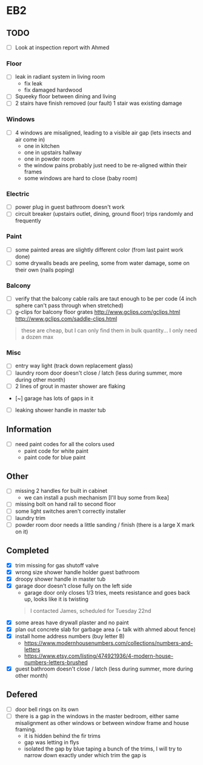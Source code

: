 # EB2


## TODO

- [ ] Look at inspection report with Ahmed

### Floor
- [ ] leak in radiant system in living room
  - fix leak
  - fix damaged hardwood
- [ ] Squeeky floor between dining and living
- [ ] 2 stairs have finish removed (our fault) 1 stair was existing damage

### Windows
- [ ] 4 windows are misaligned, leading to a visible air gap (lets insects and air come in)
  - one in kitchen
  - one in upstairs hallway
  - one in powder room
  - the window pains probably just need to be re-aligned within their frames
  - some windows are hard to close (baby room)

### Electric
- [ ] power plug in guest bathroom doesn't work
- [ ] circuit breaker (upstairs outlet, dining, ground floor) trips randomly and frequently

### Paint
- [ ] some painted areas are slightly different color (from last paint work done)
- [ ] some drywalls beads are peeling, some from water damage, some on their own (nails poping)

### Balcony
- [ ] verify that the balcony cable rails are taut enough to be per code (4 inch sphere can't pass through when stretched)
- [ ] g-clips for balcony floor grates
http://www.gclips.com/gclips.html
http://www.gclips.com/saddle-clips.html
> these are cheap, but I can only find them in bulk quantity... I only need a dozen max

### Misc
- [ ] entry way light (track down replacement glass)
- [ ] laundry room door doesn't close / latch (less during summer, more during other month)
- [ ] 2 lines of grout in master shower are flaking
- [~] garage has lots of gaps in it
- [ ] leaking shower handle in master tub

## Information
- [ ] need paint codes for all the colors used
  - paint code for white paint
  - paint code for blue paint

## Other
- [ ] missing 2 handles for built in cabinet
  - we can install a push mechanism [I'll buy some from Ikea]
- [ ] missing bolt on hand rail to second floor
- [ ] some light switches aren't correctly installer
- [ ] laundry trim
- [ ] powder room door needs a little sanding / finish (there is a large X mark on it)

## Completed
- [x] trim missing for gas shutoff valve
- [x] wrong size shower handle holder guest bathroom
- [x] droopy shower handle in master tub
- [x] garage door doesn't close fully on the left side
  - garage door only closes 1/3 tries, meets resistance and goes back up, looks like it is twisting
  > I contacted James, scheduled for Tuesday 22nd
- [x] some areas have drywall plaster and no paint
- [x] plan out concrete slab for garbage area (+ talk with ahmed about fence)
- [x] install home address numbers (buy letter B)
  - https://www.modernhousenumbers.com/collections/numbers-and-letters
  - https://www.etsy.com/listing/474921936/4-modern-house-numbers-letters-brushed
- [x] guest bathroom doesn't close / latch (less during summer, more during other month)

## Defered
- [ ] door bell rings on its own
- [ ] there is a gap in the windows in the master bedroom, either same misalignment as other windows or between window frame and house framing.
  - it is hidden behind the fir trims
  - gap was letting in flys
  - isolated the gap by blue taping a bunch of the trims, I will try to narrow down exactly under which trim the gap is
